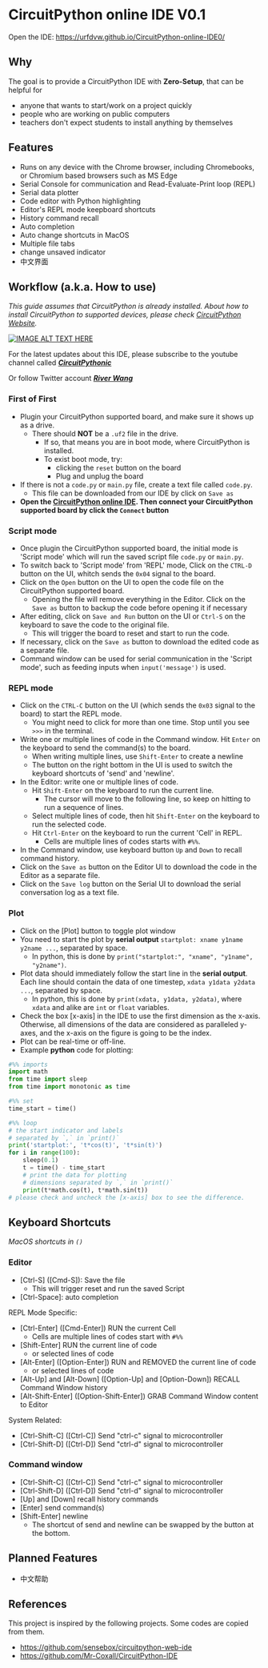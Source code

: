 # CircuitPython online IDE V0.1

Open the IDE: https://urfdvw.github.io/CircuitPython-online-IDE0/

## Why
The goal is to provide a CircuitPython IDE with **Zero-Setup**, that can be helpful for
- anyone that wants to start/work on a project quickly
- people who are working on public computers
- teachers don't expect students to install anything by themselves

## Features
- Runs on any device with the Chrome browser, including Chromebooks, or Chromium based browsers such as MS Edge
- Serial Console for communication and Read-Evaluate-Print loop (REPL)
- Serial data plotter
- Code editor with Python highlighting
- Editor's REPL mode keepboard shortcuts
- History command recall
- Auto completion
- Auto change shortcuts in MacOS
- Multiple file tabs
- change unsaved indicator
- 中文界面

## Workflow (a.k.a. How to use)

*This guide assumes that CircuitPython is already installed. About how to install CircuitPython to supported devices, please check [CircuitPython Website](https://circuitpython.org/downloads).*

[![IMAGE ALT TEXT HERE](https://img.youtube.com/vi/QL8hLER7wAg/0.jpg)](https://www.youtube.com/watch?v=QL8hLER7wAg)
[](https://stackoverflow.com/a/16079387/7037749)

For the latest updates about this IDE, please subscribe to the youtube channel called [***CircuitPythonic***](https://www.youtube.com/channel/UCeunCRTBkjHWynMl4I4le_A)

Or follow Twitter account [***River Wang***](https://twitter.com/River___Wang) 

### First of First
- Plugin your CircuitPython supported board, and make sure it shows up as a drive.
    - There should **NOT** be a `.uf2` file in the drive.
        - If so, that means you are in boot mode, where CircuitPython is installed.
        - To exist boot mode, try:
            - clicking the `reset` button on the board
            - Plug and unplug the board
- If there is not a `code.py` or `main.py` file, create a text file called `code.py`.
    - This file can be downloaded from our IDE by click on `Save as`
- **Open the [CircuitPython online IDE](https://urfdvw.github.io/CircuitPython-online-IDE0/). Then connect your CircuitPython supported board by click the `Connect` button**

### Script mode
- Once plugin the CircuitPython supported board, the initial mode is 'Script mode' which will run the saved script file `code.py` or `main.py`.
- To switch back to 'Script mode' from 'REPL' mode, Click on the `CTRL-D` button on the UI, whitch sends the `0x04` signal to the board. 
- Click on the `Open` button on the UI to open the code file on the CircuitPython supported board.
    - Opening the file will remove everything in the Editor. Click on the `Save as` button to backup the code before opening it if necessary
- After editing, click on `Save and Run` button on the UI or `Ctrl-S` on the keyboard to save the code to the original file.
    - This will trigger the board to reset and start to run the code.
- If necessary, click on the `Save as` button to download the edited code as a separate file.
- Command window can be used for serial communication in the 'Script mode', such as feeding inputs when `input('message')` is used.

### REPL mode
- Click on the `CTRL-C` button on the UI (which sends the `0x03` signal to the board) to start the REPL mode.
    - You might need to click for more than one time. Stop until you see `>>>` in the terminal.
- Write one or multiple lines of code in the Command window. Hit `Enter` on the keyboard to send the command(s) to the board.
    - When writing multiple lines, use `Shift-Enter` to create a newline 
    - The button on the right bottom in the UI is used to switch the keyboard shortcuts of 'send' and 'newline'.
- In the Editor: write one or multiple lines of code.
    - Hit `Shift-Enter` on the keyboard to run the current line.
        - The cursor will move to the following line, so keep on hitting to run a sequence of lines.
    - Select multiple lines of code, then hit `Shift-Enter` on the keyboard to run the selected code.
    - Hit `Ctrl-Enter` on the keyboard to run the current 'Cell' in REPL.
        - Cells are multiple lines of codes starts with `#%%`.
- In the Command window, use keyboard button `Up` and `Down` to recall command history.
- Click on the `Save as` button on the Editor UI to download the code in the Editor as a separate file.
- Click on the `Save log` button on the Serial UI to download the serial conversation log as a text file.

### Plot
- Click on the [Plot] button to toggle plot window
- You need to start the plot by **serial output** `startplot: xname y1name y2name ...`, separated by space.
    - In python, this is done by `print("startplot:", "xname", "y1name", "y2name")`.
- Plot data should immediately follow the start line in the **serial output**. Each line should contain the data of one timestep, `xdata y1data y2data ...`, separated by space.
    - In python, this is done by `print(xdata, y1data, y2data)`, where `xdata` and alike are `int` or `float` variables.
- Check the box [x-axis] in the IDE to use the first dimension as the x-axis.
Otherwise, all dimensions of the data are considered as paralleled y-axes,
and the x-axis on the figure is going to be the index.
- Plot can be real-time or off-line.
- Example **python** code for plotting:

```python
#%% imports
import math
from time import sleep
from time import monotonic as time

#%% set
time_start = time()

#%% loop
# the start indicator and labels
# separated by `,` in `print()`
print('startplot:', 't*cos(t)', 't*sin(t)')
for i in range(100):
    sleep(0.1)
    t = time() - time_start
    # print the data for plotting
    # dimensions separated by `,` in `print()`
    print(t*math.cos(t), t*math.sin(t))
# please check and uncheck the [x-axis] box to see the difference.
```

## Keyboard Shortcuts
*MacOS shortcuts in `()`*
### Editor
- [Ctrl-S] ([Cmd-S]): Save the file
    - This will trigger reset and run the saved Script
- [Ctrl-Space]: auto completion

REPL Mode Specific:
- [Ctrl-Enter] ([Cmd-Enter]) RUN the current Cell
    - Cells are multiple lines of codes start with `#%%`
- [Shift-Enter] RUN the current line of code
    - or selected lines of code
- [Alt-Enter] ([Option-Enter]) RUN and REMOVED the current line of code
    - or selected lines of code
- [Alt-Up] and [Alt-Down] ([Option-Up] and [Option-Down]) RECALL Command Window history
- [Alt-Shift-Enter] ([Option-Shift-Enter]) GRAB Command Window content to Editor

System Related:
- [Ctrl-Shift-C] ([Ctrl-C]) Send "ctrl-c" signal to microcontroller
- [Ctrl-Shift-D] ([Ctrl-D]) Send "ctrl-d" signal to microcontroller

### Command window
- [Ctrl-Shift-C] ([Ctrl-C]) Send "ctrl-c" signal to microcontroller
- [Ctrl-Shift-D] ([Ctrl-D]) Send "ctrl-d" signal to microcontroller
- [Up] and [Down] recall history commands
- [Enter] send command(s)
- [Shift-Enter] newline
    - The shortcut of send and newline can be swapped by the button at the bottom.

## Planned Features
- 中文帮助

## References
This project is inspired by the following projects. Some codes are copied from them.
- https://github.com/sensebox/circuitpython-web-ide
- https://github.com/Mr-Coxall/CircuitPython-IDE
